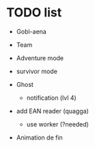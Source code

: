 # TODO list

* Gobl-aena
* Team
* Adventure mode
* survivor mode
* Ghost
	* notification (lvl 4)


* add EAN reader (quagga)
	* use worker (?needed)

* Animation de fin
